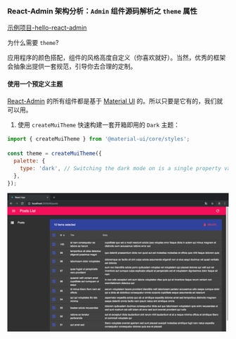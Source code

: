### React-Admin 架构分析：`Admin` 组件源码解析之 `theme` 属性

[示例项目-hello-react-admin](https://github.com/Kirk-Wang/hello-react-admin)

为什么需要 `theme`?

应用程序的颜色搭配，组件的风格高度自定义（你喜欢就好）。当然，优秀的框架会抽象出提供一套规范，引导你去合理的定制。

#### 使用一个预定义主题

[React-Admin](https://github.com/marmelab/react-admin) 的所有组件都是基于 [Material UI](https://material-ui.com/) 的。所以只要是它有的，我们就可以用。

1. 使用 `createMuiTheme` 快速构建一套开箱即用的 `Dark` 主题：

```js
import { createMuiTheme } from '@material-ui/core/styles';

const theme = createMuiTheme({
  palette: {
    type: 'dark', // Switching the dark mode on is a single property value change.
  },
});
```

![](../images/core-admin-app-theme/1.png) 

